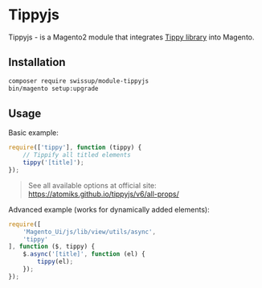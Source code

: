 # Tippyjs

Tippyjs - is a Magento2 module that integrates
[Tippy library](https://atomiks.github.io/tippyjs/) into Magento.

## Installation

```bash
composer require swissup/module-tippyjs
bin/magento setup:upgrade
```

## Usage

Basic example:

```js
require(['tippy'], function (tippy) {
    // Tippify all titled elements
    tippy('[title]');
});
```

> See all available options at official site: https://atomiks.github.io/tippyjs/v6/all-props/

Advanced example (works for dynamically added elements):

```js
require([
    'Magento_Ui/js/lib/view/utils/async',
    'tippy'
], function ($, tippy) {
    $.async('[title]', function (el) {
        tippy(el);
    });
});
```
